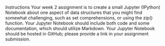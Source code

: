 Instructions
Your week 2 assignment is to create a small Jupyter (IPython) Notebook about one aspect of data structures that you might find somewhat challenging, such as set comprehensions, or using the zip() function.  Your Jupyter Notebook should include both code and some documentation, which should utilize Markdown.  Your Jupyter Notebook should be hosted in GitHub; please provide a link in your assignment submission.